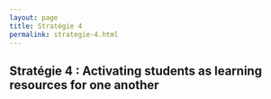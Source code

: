 ```yaml
---
layout: page
title: Stratégie 4
permalink: strategie-4.html
---
```


## Stratégie 4 : Activating students as learning resources for one another

